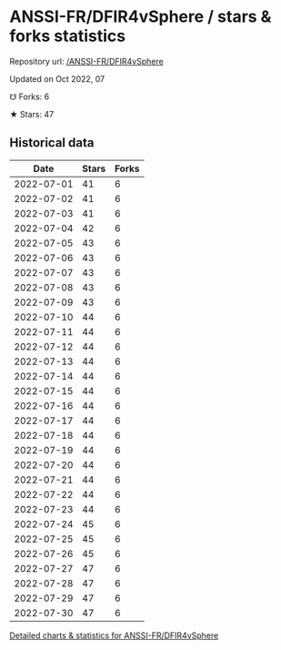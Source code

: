 # ANSSI-FR/DFIR4vSphere / stars & forks statistics

Repository url: [/ANSSI-FR/DFIR4vSphere](https://github.com/ANSSI-FR/DFIR4vSphere)

Updated on Oct 2022, 07

☋ Forks: 6

★ Stars: 47

## Historical data
| Date | Stars | Forks |
|------|-------|-------|
| 2022-07-01 | 41 | 6 | 
| 2022-07-02 | 41 | 6 | 
| 2022-07-03 | 41 | 6 | 
| 2022-07-04 | 42 | 6 | 
| 2022-07-05 | 43 | 6 | 
| 2022-07-06 | 43 | 6 | 
| 2022-07-07 | 43 | 6 | 
| 2022-07-08 | 43 | 6 | 
| 2022-07-09 | 43 | 6 | 
| 2022-07-10 | 44 | 6 | 
| 2022-07-11 | 44 | 6 | 
| 2022-07-12 | 44 | 6 | 
| 2022-07-13 | 44 | 6 | 
| 2022-07-14 | 44 | 6 | 
| 2022-07-15 | 44 | 6 | 
| 2022-07-16 | 44 | 6 | 
| 2022-07-17 | 44 | 6 | 
| 2022-07-18 | 44 | 6 | 
| 2022-07-19 | 44 | 6 | 
| 2022-07-20 | 44 | 6 | 
| 2022-07-21 | 44 | 6 | 
| 2022-07-22 | 44 | 6 | 
| 2022-07-23 | 44 | 6 | 
| 2022-07-24 | 45 | 6 | 
| 2022-07-25 | 45 | 6 | 
| 2022-07-26 | 45 | 6 | 
| 2022-07-27 | 47 | 6 | 
| 2022-07-28 | 47 | 6 | 
| 2022-07-29 | 47 | 6 | 
| 2022-07-30 | 47 | 6 | 


[Detailed charts & statistics for ANSSI-FR/DFIR4vSphere](https://reviewgithub.com/rep/ANSSI-FR/DFIR4vSphere)

